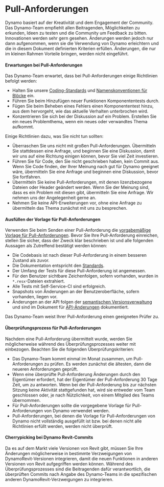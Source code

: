 # Pull-Anforderungen

Dynamo basiert auf der Kreativität und dem Engagement der Community. Das Dynamo-Team empfiehlt allen Beitragenden, Möglichkeiten zu erkunden, Ideen zu testen und die Community um Feedback zu bitten. Innovationen werden sehr gern gesehen. Änderungen werden jedoch nur dann aufgenommen, wenn sie die Verwendung von Dynamo erleichtern und die in diesem Dokument definierten Kriterien erfüllen. Änderungen, die nur im kleinen Rahmen Vorteile bringen, werden nicht eingeführt.

#### Erwartungen bei Pull-Anforderungen <a href="#pull-request-expectations" id="pull-request-expectations"></a>

Das Dynamo-Team erwartet, dass bei Pull-Anforderungen einige Richtlinien befolgt werden:

* Halten Sie unsere [Coding-Standards](https://github.com/DynamoDS/Dynamo/wiki/Coding-Standards) und [Namenskonventionen für Blöcke](https://github.com/DynamoDS/Dynamo/wiki/Naming-Standards) ein.
* Führen Sie beim Hinzufügen neuer Funktionen Komponententests durch.
* Fügen Sie beim Beheben eines Fehlers einen Komponententest hinzu, aus dem hervorgeht, wie das aktuelle Verhalten unterbrochen wird.
* Konzentrieren Sie sich bei der Diskussion auf ein Problem. Erstellen Sie ein neues Problemthema, wenn ein neues oder verwandtes Thema aufkommt.

Einige Richtlinien dazu, was Sie nicht tun sollten:

* Überraschen Sie uns nicht mit großen Pull-Anforderungen. Übermitteln Sie stattdessen eine Anfrage, und beginnen Sie eine Diskussion, damit wir uns auf eine Richtung einigen können, bevor Sie viel Zeit investieren.
* Führen Sie für Code, den Sie nicht geschrieben haben, kein Commit aus. Wenn Sie Code finden, der Ihrer Meinung nach gut für Dynamo geeignet wäre, übermitteln Sie eine Anfrage und beginnen eine Diskussion, bevor Sie fortfahren.
* Übermitteln Sie keine Pull-Anforderungen, mit denen lizenzbezogene Dateien oder Header geändert werden. Wenn Sie der Meinung sind, dass es ein Problem mit diesen gibt, übermitteln Sie eine Anfrage. Wir nehmen uns der Angelegenheit gerne an.
* Nehmen Sie keine API-Erweiterungen vor, ohne eine Anfrage zu übermitteln das Thema zunächst mit uns zu besprechen.

#### Ausfüllen der Vorlage für Pull-Anforderungen <a href="#filling-out-the-pull-request-template" id="filling-out-the-pull-request-template"></a>

Verwenden Sie beim Senden einer Pull-Anforderung die [vorgabemäßige Vorlage für Pull-Anforderungen](https://github.com/DynamoDS/Dynamo/blob/master/.github/PULL\_REQUEST\_TEMPLATE.md). Bevor Sie Ihre Pull-Anforderung einreichen, stellen Sie sicher, dass der Zweck klar beschrieben ist und alle folgenden Aussagen als Zutreffend bestätigt werden können:

* Die Codebasis ist nach dieser Pull-Anforderung in einem besseren Zustand als zuvor.
* Die Dokumentation entspricht den [Standards](https://github.com/DynamoDS/Dynamo/wiki/Coding-Standards).
* Der Umfang der Tests für diese Pull-Anforderung ist angemessen.
* Für den Benutzer sichtbare Zeichenfolgen, sofern vorhanden, wurden in `*.resx`-Dateien extrahiert.
* Alle Tests mit Self-Service-CI sind erfolgreich.
* Snapshots von Änderungen an der Benutzeroberfläche, sofern vorhanden, liegen vor.
* Änderungen an der API folgen der [semantischen Versionsverwaltung](https://github.com/DynamoDS/Dynamo/wiki/Dynamo-Versions) und sind im Dokument für [API-Änderungen](https://github.com/DynamoDS/Dynamo/wiki/API-Changes) dokumentiert.

Das Dynamo-Team weist Ihrer Pull-Anforderung einen geeigneten Prüfer zu.

#### Überprüfungsprozess für Pull-Anforderungen <a href="#pull-request-review-process" id="pull-request-review-process"></a>

Nachdem eine Pull-Anforderung übermittelt wurde, werden Sie möglicherweise während des Überprüfungsprozesses weiter mit einbezogen. Beachten Sie die folgenden Überprüfungskriterien:

* Das Dynamo-Team kommt einmal im Monat zusammen, um Pull-Anforderungen zu prüfen. Es werden zunächst die ältesten, dann die neueren Anforderungen geprüft.
* Wenn eine überprüfte Pull-Anforderung Änderungen durch den Eigentümer erfordert, hat der Eigentümer der Pull-Anforderung 30 Tage Zeit, um zu antworten. Wenn bei der Pull-Anforderung bis zur nächsten Sitzung keine Aktivität stattgefunden hat, wird sie entweder vom Team geschlossen oder, je nach Nützlichkeit, von einem Mitglied des Teams übernommen.
* Für Pull-Anforderungen sollte die vorgegebene Vorlage für Pull-Anforderungen von Dynamo verwendet werden.
* Pull-Anforderungen, bei denen die Vorlage für Pull-Anforderungen von Dynamo nicht vollständig ausgefüllt ist bzw. bei denen nicht alle Richtlinien erfüllt werden, werden nicht überprüft.

#### Cherrypicking bei Dynamo Revit-Commits <a href="#cherry-picking-dynamo-revit-commits" id="cherry-picking-dynamo-revit-commits"></a>

Da es auf dem Markt viele Versionen von Revit gibt, müssen Sie Ihre Änderungen möglicherweise in bestimmte Verzweigungen von DynamoRevit-Versionen integrieren, damit die neuen Funktionen in anderen Versionen von Revit aufgegriffen werden können. Während des Überprüfungsprozesses sind die Beitragenden dafür verantwortlich, die überprüften Commits nach Angabe des Dynamo-Teams in die spezifischen anderen DynamoRevit-Verzweigungen zu integrieren.
